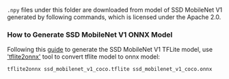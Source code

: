 `.npy` files under this folder are downloaded from model of SSD MobileNet V1 generated by following commands, which is licensed under the Apache 2.0.

### How to Generate SSD MobileNet V1 ONNX Model

Following this [guide](../ssd_mobilenetv1_nhwc#how-to-generate-ssd-mobilenet-v1-tflite-model) to generate the SSD MobileNet V1 TFLite model, use ['tflite2onnx'](https://github.com/jackwish/tflite2onnx) tool to convert tflite model to onnx model:

```
tflite2onnx ssd_mobilenet_v1_coco.tflite ssd_mobilenet_v1_coco.onnx
```
